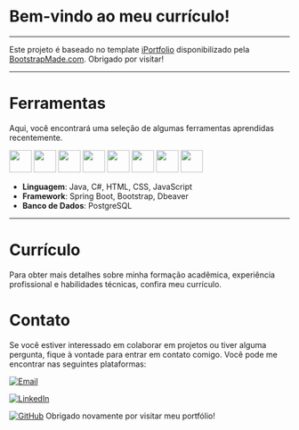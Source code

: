 # Bem-vindo ao meu currículo! #

-----------------------------------------
Este projeto é baseado no template [iPortfolio](https://bootstrapmade.com/iportfolio-bootstrap-portfolio-websites-template/) disponibilizado pela [BootstrapMade.com](https://bootstrapmade.com/). Obrigado por visitar!

-----------------------------------------
# Ferramentas #
Aqui, você encontrará uma seleção de algumas ferramentas aprendidas recentemente.

<img loading="lazy" src="https://cdn.jsdelivr.net/gh/devicons/devicon/icons/java/java-original.svg" width="40" height="40"/>    <img loading="lazy" src="https://cdn.jsdelivr.net/gh/devicons/devicon@latest/icons/dbeaver/dbeaver-original.svg" width="40" height="40"/>    <img loading="lazy" src="https://cdn.jsdelivr.net/gh/devicons/devicon@latest/icons/intellij/intellij-original.svg" width="40" height="40"/>    <img loading="lazy" src="https://cdn.jsdelivr.net/gh/devicons/devicon@latest/icons/postgresql/postgresql-plain-wordmark.svg" width="40" height="40"/>    <img loading="lazy" src="https://cdn.jsdelivr.net/gh/devicons/devicon@latest/icons/spring/spring-original.svg" width="40" height="40"/>    <img loading="lazy" src="https://cdn.jsdelivr.net/gh/devicons/devicon@latest/icons/git/git-original-wordmark.svg" width="40" height="40"/>    <img loading="lazy" src="https://cdn.jsdelivr.net/gh/devicons/devicon@latest/icons/github/github-original.svg" width="40" height="40"/>    <img src="https://cdn.jsdelivr.net/gh/devicons/devicon@latest/icons/hibernate/hibernate-original.svg" width="40" height="40"/>

- **Linguagem**: Java, C#, HTML, CSS, JavaScript
- **Framework**: Spring Boot, Bootstrap, Dbeaver
- **Banco de Dados**: PostgreSQL
-----------------------------------------
# Currículo #

Para obter mais detalhes sobre minha formação acadêmica, experiência profissional e habilidades técnicas, confira meu currículo.

# Contato #
Se você estiver interessado em colaborar em projetos ou tiver alguma pergunta, fique à vontade para entrar em contato comigo. Você pode me encontrar nas seguintes plataformas:

<a href="mailto:paulagvp@gmail.com">
  <img src="https://img.shields.io/badge/Email-Contact%20Me-blue?style=flat-square&logo=gmail" alt="Email">
</a>

[![LinkedIn](https://img.shields.io/badge/LinkedIn-Profile-blue?style=flat-square&logo=linkedin)](https://www.linkedin.com/in/paulapedrosa/)

[![GitHub](https://img.shields.io/badge/GitHub-Profile-green?style=flat-square&logo=github)](https://github.com/paulagvp)
Obrigado novamente por visitar meu portfólio!
